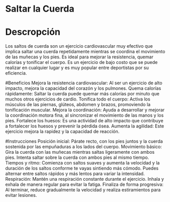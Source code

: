 # Saltar la Cuerda

# Descropción
Los saltos de cuerda son un ejercicio cardiovascular muy efectivo que implica saltar una cuerda repetidamente mientras se coordina el movimiento de las muñecas y los pies.
Es ideal para mejorar la resistencia, quemar calorías y tonificar el cuerpo. Es un ejercicio de bajo costo que se puede realizar en cualquier lugar y es muy popular entre deportistas por su eficiencia.

#Beneficios
Mejora la resistencia cardiovascular: Al ser un ejercicio de alto impacto, mejora la capacidad del corazón y los pulmones.
Quema calorías rápidamente: Saltar la cuerda puede quemar más calorías por minuto que muchos otros ejercicios de cardio.
Tonifica todo el cuerpo: Activa los músculos de las piernas, glúteos, abdomen y brazos, promoviendo la tonificación muscular.
Mejora la coordinación: Ayuda a desarrollar y mejorar la coordinación motora fina, al sincronizar el movimiento de las manos y los pies.
Fortalece los huesos: Es una actividad de alto impacto que contribuye a fortalecer los huesos y prevenir la pérdida ósea.
Aumenta la agilidad: Este ejercicio mejora la rapidez y la capacidad de reacción.

#Instrucciones
Posición inicial: Párate recto, con los pies juntos y la cuerda sostenida por las empuñaduras a los lados del cuerpo.
Movimiento básico: Gira la cuerda con las muñecas mientras saltas ligeramente con ambos pies. Intenta saltar sobre la cuerda con ambos pies al mismo tiempo.
Tiempos y ritmo: Comienza con saltos suaves y aumenta la velocidad y la duración de los saltos conforme te vayas sintiendo más cómodo. Puedes alternar entre saltos rápidos y más lentos para variar la intensidad.
Respiración: Mantén una respiración constante durante el ejercicio. Inhala y exhala de manera regular para evitar la fatiga.
Finaliza de forma progresiva: Al terminar, reduce gradualmente la velocidad y realiza estiramientos para evitar lesiones.
